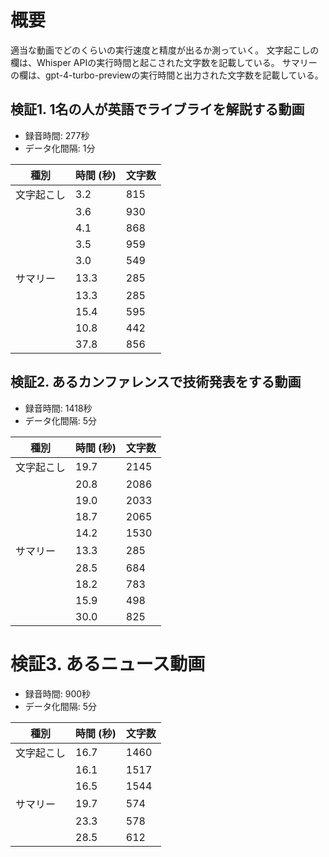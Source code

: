 # 概要
適当な動画でどのくらいの実行速度と精度が出るか測っていく。
文字起こしの欄は、Whisper APIの実行時間と起こされた文字数を記載している。
サマリーの欄は、gpt-4-turbo-previewの実行時間と出力された文字数を記載している。

## 検証1. 1名の人が英語でライブライを解説する動画
- 録音時間: 277秒
- データ化間隔: 1分

| 種別 | 時間 (秒) | 文字数 |
| ---- | --------- | ------ |
| 文字起こし  | 3.2       | 815    |
|     | 3.6       | 930    |
|     | 4.1       | 868    |
|     | 3.5       | 959    |
|     | 3.0       | 549    |
| サマリー   | 13.3      | 285    |
|    | 13.3      | 285    |
|    | 15.4      | 595    |
|    | 10.8      | 442    |
|    | 37.8      | 856    |

## 検証2. あるカンファレンスで技術発表をする動画
- 録音時間: 1418秒
- データ化間隔: 5分

| 種別 | 時間 (秒) | 文字数 |
| ---- | --------- | ------ |
| 文字起こし  | 19.7       | 2145    |
|     | 20.8       | 2086    |
|     | 19.0       | 2033    |
|     | 18.7       | 2065    |
|     | 14.2       | 1530    |
| サマリー   | 13.3      | 285    |
|    | 28.5      |  684   |
|    | 18.2      |  783   |
|    | 15.9      |  498   |
|    |  30.0      |  825   |

# 検証3. あるニュース動画
- 録音時間: 900秒
- データ化間隔: 5分

| 種別 | 時間 (秒) | 文字数 |
| ---- | --------- | ------ |
| 文字起こし  | 16.7       | 1460    |
|     | 16.1       | 1517    |
|     | 16.5       | 1544    |
| サマリー   | 19.7      | 574    |
|    | 23.3      |  578   |
|    | 28.5      |  612   |
